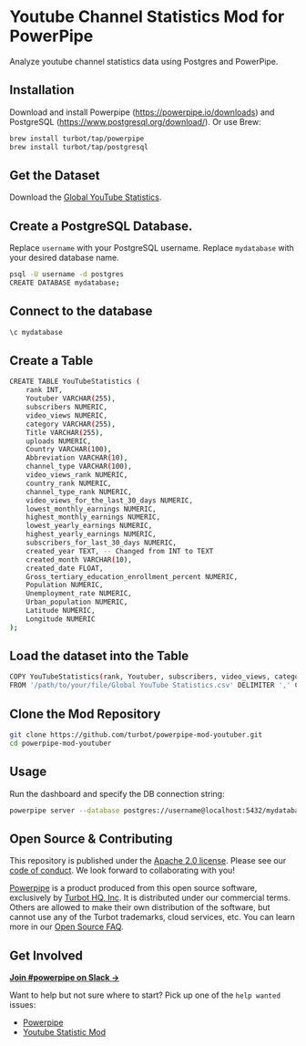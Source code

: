 # Youtube Channel Statistics Mod for PowerPipe

Analyze youtube channel statistics data using Postgres and PowerPipe.

## Installation

Download and install Powerpipe (https://powerpipe.io/downloads) and PostgreSQL (https://www.postgresql.org/download/). Or use Brew:

```sh
brew install turbot/tap/powerpipe
brew install turbot/tap/postgresql
```

## Get the Dataset

Download the [Global YouTube Statistics](https://www.kaggle.com/code/nelgiriyewithana/an-introduction-to-the-global-youtube-statistics/input).

## Create a PostgreSQL Database.

Replace `username` with your PostgreSQL username.
Replace `mydatabase` with your desired database name.

```sh
psql -U username -d postgres
CREATE DATABASE mydatabase;
```

## Connect to the database

```sh
\c mydatabase
```

## Create a Table

```sh
CREATE TABLE YouTubeStatistics (
    rank INT,
    Youtuber VARCHAR(255),
    subscribers NUMERIC,
    video_views NUMERIC,
    category VARCHAR(255),
    Title VARCHAR(255),
    uploads NUMERIC,
    Country VARCHAR(100),
    Abbreviation VARCHAR(10),
    channel_type VARCHAR(100),
    video_views_rank NUMERIC,
    country_rank NUMERIC,
    channel_type_rank NUMERIC,
    video_views_for_the_last_30_days NUMERIC,
    lowest_monthly_earnings NUMERIC,
    highest_monthly_earnings NUMERIC,
    lowest_yearly_earnings NUMERIC,
    highest_yearly_earnings NUMERIC,
    subscribers_for_last_30_days NUMERIC,
    created_year TEXT, -- Changed from INT to TEXT
    created_month VARCHAR(10),
    created_date FLOAT,
    Gross_tertiary_education_enrollment_percent NUMERIC,
    Population NUMERIC,
    Unemployment_rate NUMERIC,
    Urban_population NUMERIC,
    Latitude NUMERIC,
    Longitude NUMERIC
);
```

## Load the dataset into the Table

```sh
COPY YouTubeStatistics(rank, Youtuber, subscribers, video_views, category, Title, uploads, Country, Abbreviation, channel_type, video_views_rank, country_rank, channel_type_rank, video_views_for_the_last_30_days, lowest_monthly_earnings, highest_monthly_earnings, lowest_yearly_earnings, highest_yearly_earnings, subscribers_for_last_30_days, created_year, created_month, created_date, Gross_tertiary_education_enrollment_percent, Population, Unemployment_rate, Urban_population, Latitude, Longitude)
FROM '/path/to/your/file/Global YouTube Statistics.csv' DELIMITER ',' CSV HEADER ENCODING 'ISO-8859-1';
```

## Clone the Mod Repository

```sh
git clone https://github.com/turbot/powerpipe-mod-youtuber.git
cd powerpipe-mod-youtuber
```

## Usage

Run the dashboard and specify the DB connection string:

```sh
powerpipe server --database postgres://username@localhost:5432/mydatabase
```

## Open Source & Contributing

This repository is published under the [Apache 2.0 license](https://www.apache.org/licenses/LICENSE-2.0). Please see our [code of conduct](https://github.com/turbot/.github/blob/main/CODE_OF_CONDUCT.md). We look forward to collaborating with you!

[Powerpipe](https://powerpipe.io) is a product produced from this open source software, exclusively by [Turbot HQ, Inc](https://turbot.com). It is distributed under our commercial terms. Others are allowed to make their own distribution of the software, but cannot use any of the Turbot trademarks, cloud services, etc. You can learn more in our [Open Source FAQ](https://turbot.com/open-source).

## Get Involved

**[Join #powerpipe on Slack →](https://powerpipe.io/community/join)**

Want to help but not sure where to start? Pick up one of the `help wanted` issues:

- [Powerpipe](https://github.com/turbot/powerpipe/labels/help%20wanted)
- [Youtube Statistic Mod](https://github.com/turbot/powerpipe-mod-youtuber/labels/help%20wanted)
